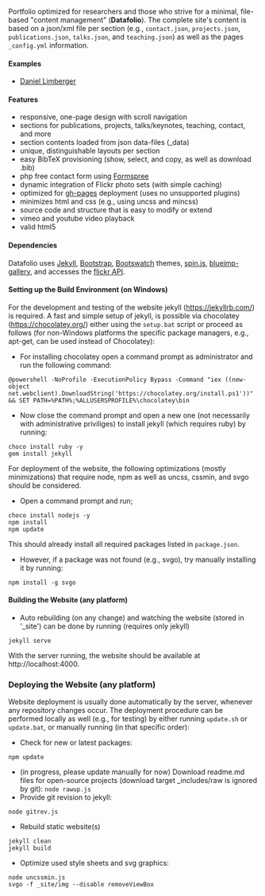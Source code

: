 
Portfolio optimized for researchers and those who strive for a minimal, file-based "content management" (**Datafolio**).
The complete site's content is based on a json/xml file per section (e.g., ```contact.json```, ```projects.json```, ```publications.json```, ```talks.json```, and ```teaching.json```) as well as the pages ```_config.yml``` information. 

#### Examples

* [Daniel Limberger](http://www.daniellimberger.de)

#### Features

* responsive, one-page design with scroll navigation
* sections for publications, projects, talks/keynotes, teaching, contact, and more
* section contents loaded from json data-files (_data)
* unique, distinguishable layouts per section
* easy BibTeX provisioning (show, select, and copy, as well as download .bib)
* php free contact form using [Formspree](http://formspree.io/)
* dynamic integration of Flickr photo sets (with simple caching)
* optimized for [gh-pages](https://pages.github.com/) deployment (uses no unsupported plugins)
* minimizes html and css (e.g., using uncss and mincss)
* source code and structure that is easy to modify or extend
* vimeo and youtube video playback
* valid html5

#### Dependencies

Datafolio uses [Jekyll](http://jekyllrb.com/), [Bootstrap](http://getbootstrap.com/), [Bootswatch](http://bootswatch.com/) themes, [spin.js](http://fgnass.github.io/spin.js/), [blueimp-gallery](https://github.com/blueimp/Bootstrap-Image-Gallery), and accesses the [flickr API](https://www.flickr.com/services/api/).


#### Setting up the Build Environment (on Windows)

For the development and testing of the website jekyll (https://jekyllrb.com/) is required. A fast and simple setup of jekyll, is possible via chocolatey (https://chocolatey.org/) either using the ```setup.bat``` script or proceed as follows (for non-Windows platforms the specific package managers, e.g., apt-get, can be used instead of Chocolatey):

* For installing chocolatey open a command prompt as administrator and run the following command:
```
@powershell -NoProfile -ExecutionPolicy Bypass -Command "iex ((new-object net.webclient).DownloadString('https://chocolatey.org/install.ps1'))" && SET PATH=%PATH%;%ALLUSERSPROFILE%\chocolatey\bin
```
* Now close the command prompt and open a new one (not necessarily with administrative priviliges) to install jekyll (which requires ruby) by running:
```
choco install ruby -y
gem install jekyll
```

For deployment of the website, the following optimizations (mostly minimizations) that require node, npm as well as uncss, cssmin, and svgo should be considered.

* Open a command prompt and run;
```
choco install nodejs -y
npm install
npm update
```
This should already install all required packages listed in ```package.json```.
* However, if a package was not found (e.g., svgo), try manually installing it by running:
```
npm install -g svgo
```

#### Building the Website (any platform)

* Auto rebuilding (on any change) and watching the website (stored in '_site') can be done by running (requires only jekyll)
```
jekyll serve
```
With the server running, the website should be available at http://localhost:4000.

### Deploying the Website (any platform)

Website deployment is usually done automatically by the server, whenever any repository changes occur. The deployment procedure can be performed locally as well (e.g., for testing) by either running ```update.sh``` or ```update.bat```, or manually running (in that specific order):
* Check for new or latest packages:
```
npm update
```
* (in progress, please update manually for now) Download readme.md files for open-source projects (download target _includes/raw is ignored by git):
```node rawup.js```
* Provide git revision to jekyll:
```
node gitrev.js
```
* Rebuild static website(s)
```
jekyll clean
jekyll build
```
* Optimize used style sheets and svg graphics:
```
node uncssmin.js
svgo -f _site/img --disable removeViewBox
```
